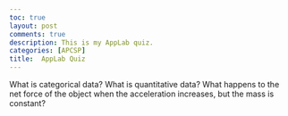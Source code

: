 ```yaml
---
toc: true
layout: post
comments: true
description: This is my AppLab quiz.
categories: [APCSP]
title:  AppLab Quiz
---
```


What is categorical data?
What is quantitative data?
What happens to the net force of the object when the acceleration increases, but the mass is constant?
